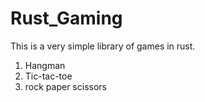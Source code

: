 # Rust_Gaming

This is a very simple library of games in rust.

1. Hangman
2. Tic-tac-toe
3. rock paper scissors
